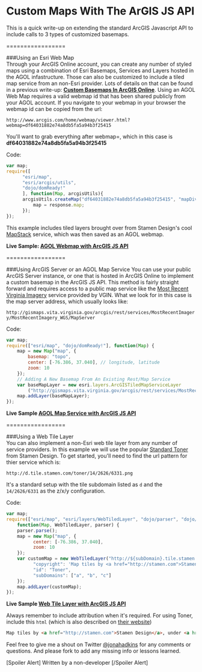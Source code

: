 Custom Maps With The ArGIS JS API
=================

This is a quick write-up on extending the standard ArcGIS Javascript API to include calls to
3 types of customized basemaps.  

=================

###Using an Esri Web Map  
Through your ArcGIS Online account, you can create any number of styled maps using a combination
of Esri Basemaps, Services and Layers hosted in the AGOL infastructure. Those can also be
customized to include a tiled map service from an non-Esri provider. Lots of details on that
can be found in a previous write-up: **[Custom Basemaps In ArcGIS Online](https://github.com/jonahadkins/Custom-Basemaps-In-AGOL)**. Using an AGOL Web Map requires
a valid webmap id that has been shared publicly from your AGOL account. If you navigate to your
webmap in your browser the webmap id can be copied from the url:  

`http://www.arcgis.com/home/webmap/viewer.html?webmap=df64031882e74a8db5fa5a94b3f25415`

You'll want to grab everything after webmap=, which in this case is **df64031882e74a8db5fa5a94b3f25415**


Code:  
```javascript
var map;  
require([  
      "esri/map",  
      "esri/arcgis/utils",  
      "dojo/domReady!"  
      ], function(Map, arcgisUtils){
      arcgisUtils.createMap("df64031882e74a8db5fa5a94b3f25415", "mapDiv").then(function (response) {
          map = response.map;
      });
});
  ```  
This example includes tiled layers brought over from Stamen Design's cool [MapStack](http://mapstack.stamen.com/) service, which was then saved as an AGOL webmap.

**Live Sample: [AGOL Webmap with ArcGIS JS API](http://jonahadkins.github.io/ags-js-custom-map/agol_webmap.html)**  

=================  

###Using ArcGIS Server or an AGOL Map Service
You can use your public ArcGIS Server instance, or one that is hosted in ArcGIS Online to implement
a custom basemap in the ArcGIS JS API. This method is fairly straight forward and
requires access to a public map service like the [Most Recent Virginia Imagery](http://www.arcgis.com/home/item.html?id=7780125c142c450cb8f6b4db4d121806) service provided by VGIN.
What we look for in this case is the map server address, which usually looks like:  

`http://gismaps.vita.virginia.gov/arcgis/rest/services/MostRecentImagery/MostRecentImagery_WGS/MapServer`  

Code:
```javascript
var map;
require(["esri/map", "dojo/domReady!"], function(Map) {
    map = new Map("map", {
        basemap: "topo",
        center: [-76.386, 37.040], // longitude, latitude
        zoom: 10
    });
    // Adding A New Basemap From An Existing Rest/Map Service
    var baseMapLayer = new esri.layers.ArcGISTiledMapServiceLayer
        ("http://gismaps.vita.virginia.gov/arcgis/rest/services/MostRecentImagery/MostRecentImagery_WGS/MapServer");
    map.addLayer(baseMapLayer);
});
```  
**Live Sample [AGOL Map Service with ArcGIS JS API](http://jonahadkins.github.io/ags-js-custom-map/custom_map_service.html)**  

=================

###Using a Web Tile Layer  
You can also implement a non-Esri web tile layer from any number of service providers. In this example
we will use the popular [Standard Toner](http://maps.stamen.com/#toner/12/37.7706/-122.3782) from Stamen
Design. To get started, you'll need to find the url pattern for thier service which is:

`http://d.tile.stamen.com/toner/14/2626/6331.png`  

It's a standard setup with the tile subdomain listed as `d` and the `14/2626/6331` as the z/x/y configuration.

Code:  

```javascript
var map;
require(["esri/map", "esri/layers/WebTiledLayer", "dojo/parser", "dojo/domReady!"],
    function(Map, WebTiledLayer, parser) {
    parser.parse();
    map = new Map("map", {
          center: [-76.386, 37.040],
          zoom: 10
    });
    var customMap = new WebTiledLayer("http://${subDomain}.tile.stamen.com/toner/${level}/${col}/${row}.png", {
          "copyright": 'Map tiles by <a href="http://stamen.com">Stamen Design</a>, under <a href="http://creativecommons.org/licenses/by/3.0">CC BY 3.0</a>. Data by <a href="http://openstreetmap.org">OpenStreetMap</a>, under <a href="http://www.openstreetmap.org/copyright">ODbL</a>.',
          "id": "Toner",
          "subDomains": ["a", "b", "c"]
    });
    map.addLayer(customMap);
});
```  
**Live Sample [Web Tile Layer with ArcGIS JS API](http://jonahadkins.github.io/ags-js-custom-map/toner_tile_layer.html)**

Always remember to include attribution when it's required. For using Toner, include this `html` (which is also described on [their website](http://maps.stamen.com/#watercolor/12/37.7706/-122.3782))

```html
Map tiles by <a href="http://stamen.com">Stamen Design</a>, under <a href="http://creativecommons.org/licenses/by/3.0">CC BY 3.0</a>. Data by <a href="http://openstreetmap.org">OpenStreetMap</a>, under <a href="http://www.openstreetmap.org/copyright">ODbL</a>
```

Feel free to give me a shout on Twitter [@jonahadkins](https://twitter.com/jonahadkins) for any comments or questions. And please fork to add any missing info or lessons learned.


























[Spoiler Alert] Written by a non-developer [/Spoiler Alert] 
